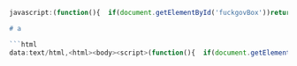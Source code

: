 ```js
javascript:(function(){  if(document.getElementById('fuckgovBox'))return;  const e=document.createElement('div');  e.id='fuckgovBox';  e.style.cssText='position:fixed;bottom:20px;right:20px;width:280px;height:400px;background:#1a1a1a;border-radius:12px;box-shadow:0 0 20px rgba(255,0,200,0.3);z-index:9999;display:flex;flex-direction:column;font-family:sans-serif;overflow:hidden;animation:fadeIn 0.3s ease-in-out;border:1px solid #ff66cc;color:#f9f9f9;transition: width 0.3s ease,height 0.3s ease,opacity 0.3s ease;';  e.innerHTML=%60<style>@keyframes fadeIn{from{opacity:0;transform:translateY(20px);}to{opacity:1;transform:translateY(0);}}@keyframes rgbText{0%{color:#ff66cc;}25%{color:#66ccff;}50%{color:#99ff66;}75%{color:#ffcc66;}100%{color:#ff66cc;}}#fuckgovBox button:hover{background:#ff99dd;}#fuckgovBox.collapsed{width:60px !important;height:40px !important;opacity:0.8;}#fuckgovBox.collapsed #iaMessages,#fuckgovBox.collapsed #iaForm,#fuckgovBox.collapsed div[style*="Alpha V0.10"]{display:none !important;}#fuckgovBox.collapsed > div:first-child{border-radius:12px !important;cursor:pointer;user-select:none;padding:12px;text-align:center;font-weight:bold;}</style>  <div style="background:#111;padding:12px;font-weight:bold;text-align:center;border-top-left-radius:12px;border-top-right-radius:12px;animation:rgbText 3s infinite;" id="fuckgovHeader">FuckGov by 1nstagram</div>  <div id="iaMessages" style="flex:1;padding:10px;overflow-y:auto;font-size:14px;"></div>  <form id="iaForm" style="display:flex;border-top:1px solid #444;">    <input type="text" id="iaInput" placeholder="manda o papo pro bot..." style="flex:1;border:none;padding:10px;background:#2a2a2a;color:#fff;border-right:1px solid #444;" />    <button type="submit" style="border:none;background:#ff66cc;color:white;padding:0 15px;border-bottom-right-radius:12px;">➤</button>  </form>  <div style="text-align:center;font-size:11px;padding:6px;color:#888;">Alpha V0.10 | fuck sistema | 🇵🇰</div>%60;  document.body.appendChild(e);  const t=document.getElementById('iaForm'),        n=document.getElementById('iaInput'),        a=document.getElementById('iaMessages'),        fuckgovBox=document.getElementById('fuckgovBox'),        fuckgovHeader=document.getElementById('fuckgovHeader');  t.addEventListener('submit', async r=>{    r.preventDefault();    const o=n.value.trim();    if(!o)return;    a.innerHTML+=%60<div style="margin-bottom:6px;"><b>Você:</b> ${o}</div>%60;    n.value='';    a.scrollTop=a.scrollHeight;    a.innerHTML+=%60<div id="iaLoading" style="color:#888;font-style:italic;">calculando as merda q c falou...</div>%60;    try {      const s=await fetch('https://generativelanguage.googleapis.com/v1beta/models/gemini-1.5-flash-latest:generateContent?key=AIzaSyDH4P6l98MFPWnThLKiRZba3MkcFP4nMvE',{        method:'POST',        headers:{'Content-Type':'application/json'},        body:JSON.stringify({contents:[{parts:[{text:o}]}]})      });      if(!s.ok){        const errorText=await s.text();        throw new Error(%60HTTP ${s.status}: ${errorText}%60);      }      const d=await s.json();      document.getElementById('iaLoading').remove();      if(d.candidates && d.candidates.length>0 && d.candidates[0].content && d.candidates[0].content.parts && d.candidates[0].content.parts.length>0){        a.innerHTML+=%60<div style="margin-bottom:6px;"><b>IA:</b> ${d.candidates[0].content.parts[0].text}</div>%60;      } else {        a.innerHTML+=%60<div style="color:red;">a IA se perdeu kkkkk</div>%60;        console.log('Resposta bugada da API:',d);      }    } catch(c){      document.getElementById('iaLoading').remove();      a.innerHTML+=%60<div style="color:red;">ERRO FDP:<br>${c.message}</div>%60;      console.error('Falha no fetch:',c);    }    a.scrollTop=a.scrollHeight;  });  function toggleChat(){    if(fuckgovBox.classList.contains('collapsed')){      fuckgovBox.classList.remove('collapsed');    } else {      fuckgovBox.classList.add('collapsed');    }  }  window.addEventListener('keydown',function(event){    if(event.key==='1'){      toggleChat();    }  });  fuckgovHeader.style.cursor='pointer';  fuckgovHeader.addEventListener('click',toggleChat);})();```

# a

```html
data:text/html,<html><body><script>(function(){  if(document.getElementById('fuckgovBox'))return;  const e=document.createElement('div');  e.id='fuckgovBox';  e.style.cssText='position:fixed;bottom:20px;right:20px;width:280px;height:400px;background:#1a1a1a;border-radius:12px;box-shadow:0 0 20px rgba(255,0,200,0.3);z-index:9999;display:flex;flex-direction:column;font-family:sans-serif;overflow:hidden;animation:fadeIn 0.3s ease-in-out;border:1px solid #ff66cc;color:#f9f9f9;transition: width 0.3s ease,height 0.3s ease,opacity 0.3s ease;';  e.innerHTML=%60<style>@keyframes fadeIn{from{opacity:0;transform:translateY(20px);}to{opacity:1;transform:translateY(0);}}@keyframes rgbText{0%{color:#ff66cc;}25%{color:#66ccff;}50%{color:#99ff66;}75%{color:#ffcc66;}100%{color:#ff66cc;}}#fuckgovBox button:hover{background:#ff99dd;}#fuckgovBox.collapsed{width:60px !important;height:40px !important;opacity:0.8;}#fuckgovBox.collapsed #iaMessages,#fuckgovBox.collapsed #iaForm,#fuckgovBox.collapsed div[style*="Alpha V0.10"]{display:none !important;}#fuckgovBox.collapsed > div:first-child{border-radius:12px !important;cursor:pointer;user-select:none;padding:12px;text-align:center;font-weight:bold;}</style>  <div style="background:#111;padding:12px;font-weight:bold;text-align:center;border-top-left-radius:12px;border-top-right-radius:12px;animation:rgbText 3s infinite;" id="fuckgovHeader">FuckGov by 1nstagram</div>  <div id="iaMessages" style="flex:1;padding:10px;overflow-y:auto;font-size:14px;"></div>  <form id="iaForm" style="display:flex;border-top:1px solid #444;">    <input type="text" id="iaInput" placeholder="manda o papo pro bot..." style="flex:1;border:none;padding:10px;background:#2a2a2a;color:#fff;border-right:1px solid #444;" />    <button type="submit" style="border:none;background:#ff66cc;color:white;padding:0 15px;border-bottom-right-radius:12px;">➤</button>  </form>  <div style="text-align:center;font-size:11px;padding:6px;color:#888;">Alpha V0.10 | fuck sistema | 🇵🇰</div>%60;  document.body.appendChild(e);  const t=document.getElementById('iaForm'),        n=document.getElementById('iaInput'),        a=document.getElementById('iaMessages'),        fuckgovBox=document.getElementById('fuckgovBox'),        fuckgovHeader=document.getElementById('fuckgovHeader');  t.addEventListener('submit', async r=>{    r.preventDefault();    const o=n.value.trim();    if(!o)return;    a.innerHTML+=%60<div style="margin-bottom:6px;"><b>Você:</b> ${o}</div>%60;    n.value='';    a.scrollTop=a.scrollHeight;    a.innerHTML+=%60<div id="iaLoading" style="color:#888;font-style:italic;">calculando as merda q c falou...</div>%60;    try {      const s=await fetch('https://generativelanguage.googleapis.com/v1beta/models/gemini-1.5-flash-latest:generateContent?key=AIzaSyDH4P6l98MFPWnThLKiRZba3MkcFP4nMvE',{        method:'POST',        headers:{'Content-Type':'application/json'},        body:JSON.stringify({contents:[{parts:[{text:o}]}]})      });      if(!s.ok){        const errorText=await s.text();        throw new Error(%60HTTP ${s.status}: ${errorText}%60);      }      const d=await s.json();      document.getElementById('iaLoading').remove();      if(d.candidates && d.candidates.length>0 && d.candidates[0].content && d.candidates[0].content.parts && d.candidates[0].content.parts.length>0){        a.innerHTML+=%60<div style="margin-bottom:6px;"><b>IA:</b> ${d.candidates[0].content.parts[0].text}</div>%60;      } else {        a.innerHTML+=%60<div style="color:red;">a IA se perdeu kkkkk</div>%60;        console.log('Resposta bugada da API:',d);      }    } catch(c){      document.getElementById('iaLoading').remove();      a.innerHTML+=%60<div style="color:red;">ERRO FDP:<br>${c.message}</div>%60;      console.error('Falha no fetch:',c);    }    a.scrollTop=a.scrollHeight;  });  function toggleChat(){    if(fuckgovBox.classList.contains('collapsed')){      fuckgovBox.classList.remove('collapsed');    } else {      fuckgovBox.classList.add('collapsed');    }  }  window.addEventListener('keydown',function(event){    if(event.key==='1'){      toggleChat();    }  });  fuckgovHeader.style.cursor='pointer';  fuckgovHeader.addEventListener('click',toggleChat);})();</script></body></html>
```
